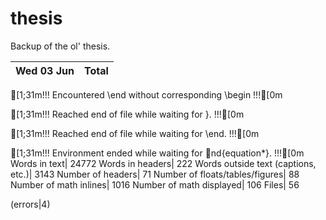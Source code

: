 thesis
======
Backup of the ol' thesis.

Wed 03 Jun | Total
---|---

[1;31m!!! Encountered \end without corresponding \begin !!![0m

[1;31m!!! Reached end of file while waiting for }. !!![0m

[1;31m!!! Reached end of file while waiting for \end. !!![0m

[1;31m!!! Environment ended while waiting for nd{equation*}. !!![0m
Words in text| 24772
Words in headers| 222
Words outside text (captions, etc.)| 3143
Number of headers| 71
Number of floats/tables/figures| 88
Number of math inlines| 1016
Number of math displayed| 106
Files| 56

(errors|4)
